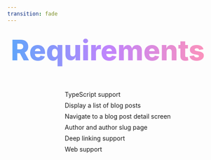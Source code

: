 ```yaml
---
transition: fade
---
```


<div
  v-motion
  :initial="{ x: -80 }"
  :enter="{ x: 0 }"
  :leave="{ x: 1000 }"
  style="font-size: 4rem; font-weight: 800; padding: 0.5rem; display: inline-block; line-height: 1.2;"
>
  <span style="background: linear-gradient(to right, rgb(96, 165, 250), rgb(192, 132, 252), rgb(251, 146, 188)); -webkit-background-clip: text; -webkit-text-fill-color: transparent; background-clip: text;">Requirements</span> 
</div>

<div style="margin-top: 2rem; display: flex; flex-direction: column; align-items: center; gap: 2rem;">
  <div style="display: flex; flex-direction: column; align-items: center;">
    <ul style="list-style-type: none; padding: 0;">
      <li style="margin-bottom: 0.5rem;" v-click>TypeScript support</li>
      <li style="margin-bottom: 0.5rem;" v-click>Display a list of blog posts</li>
      <li style="margin-bottom: 0.5rem;" v-click>Navigate to a blog post detail screen</li>
      <li style="margin-bottom: 0.5rem;" v-click>Author and author slug page</li>
      <li style="margin-bottom: 0.5rem;" v-click>Deep linking support</li>
      <li style="margin-bottom: 0.5rem;" v-click>Web support</li>
    </ul>
  </div>
</div>

<!--
Requirements. We need well typed navigation, a list of blog posts, a detail screen for each blog post, author and author slug page, deep linking support and web support.
-->
